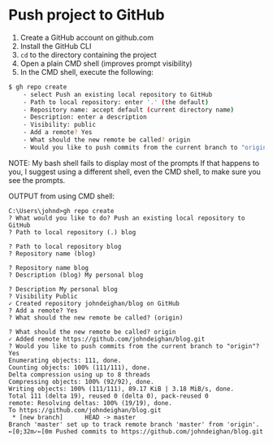 Push project to GitHub
======================

1. Create a GitHub account on github.com
2. Install the GitHub CLI
3. `cd` to the directory containing the project
4. Open a plain CMD shell (improves prompt visibility)
4. In the CMD shell, execute the following:

```bash
$ gh repo create
	- select Push an existing local repository to GitHub
	- Path to local repository: enter '.' (the default)
	- Repository name: accept default (current directory name)
	- Description: enter a description
	- Visibility: public
	- Add a remote? Yes
	- What should the new remote be called? origin
	- Would you like to push commits from the current branch to "origin"? Yes
```

NOTE: My bash shell fails to display most of the prompts
If that happens to you, I suggest using a different shell,
even the CMD shell, to make sure you see the prompts.

OUTPUT from using CMD shell:

```text
C:\Users\johnd>gh repo create
? What would you like to do? Push an existing local repository to GitHub
? Path to local repository (.) blog

? Path to local repository blog
? Repository name (blog)

? Repository name blog
? Description (blog) My personal blog

? Description My personal blog
? Visibility Public
✓ Created repository johndeighan/blog on GitHub
? Add a remote? Yes
? What should the new remote be called? (origin)

? What should the new remote be called? origin
✓ Added remote https://github.com/johndeighan/blog.git
? Would you like to push commits from the current branch to "origin"? Yes
Enumerating objects: 111, done.
Counting objects: 100% (111/111), done.
Delta compression using up to 8 threads
Compressing objects: 100% (92/92), done.
Writing objects: 100% (111/111), 89.17 KiB | 3.18 MiB/s, done.
Total 111 (delta 19), reused 0 (delta 0), pack-reused 0
remote: Resolving deltas: 100% (19/19), done.
To https://github.com/johndeighan/blog.git
 * [new branch]      HEAD -> master
Branch 'master' set up to track remote branch 'master' from 'origin'.
←[0;32m✓←[0m Pushed commits to https://github.com/johndeighan/blog.git

```
